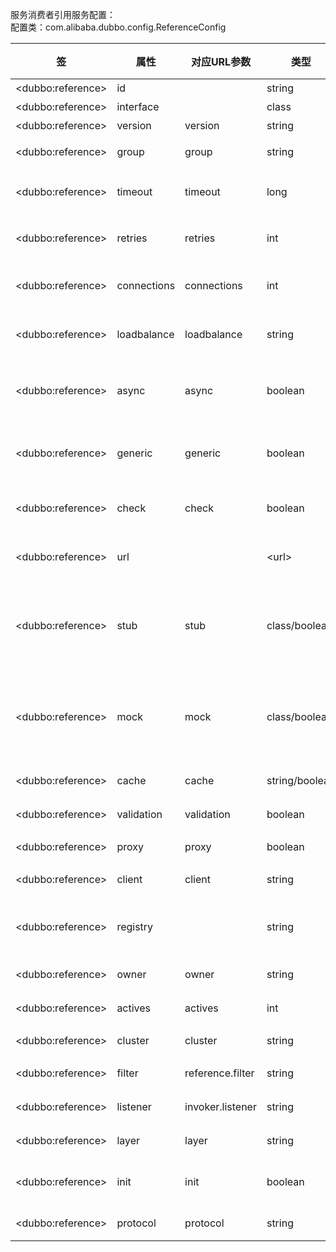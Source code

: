 服务消费者引用服务配置：  
配置类：com.alibaba.dubbo.config.ReferenceConfig

|签 | 属性 | 对应URL参数 | 类型 | 是否必填 | 缺省值 | 作用 | 描述 | 兼容性|
| -------- |---------|---------|---------|---------|---------|---------|---------|---------|
| &lt;dubbo:reference&gt; | id |   | string | 必填 |   | 配置关联 | 服务引用BeanId | 1.0.0以上版本|
| &lt;dubbo:reference&gt; | interface |   | class | 必填 |   | 服务发现 | 服务接口名 | 1.0.0以上版本|
| &lt;dubbo:reference&gt; | version | version | string | 可选 |   | 服务发现 | 服务版本，与服务提供者的版本一致 | 1.0.0以上版本|
| &lt;dubbo:reference&gt; | group | group | string | 可选 |   | 服务发现 | 服务分组，当一个接口有多个实现，可以用分组区分，必需和服务提供方一致 | 1.0.7以上版本|
| &lt;dubbo:reference&gt; | timeout | timeout | long | 可选 | 缺省使用 &lt;dubbo:consumer&gt;的timeout | 性能调优 | 服务方法调用超时时间(毫秒) | 1.0.5以上版本|
| &lt;dubbo:reference&gt; | retries | retries | int | 可选 | 缺省使用 &lt;dubbo:consumer&gt;的retries | 性能调优 | 远程服务调用重试次数，不包括第一次调用，不需要重试请设为0 | 2.0.0以上版本|
| &lt;dubbo:reference&gt; | connections | connections | int | 可选 | 缺省使用 &lt;dubbo:consumer&gt;的connections | 性能调优 | 对每个提供者的最大连接数，rmi、http、hessian等短连接协议表示限制连接数，dubbo等长连接协表示建立的长连接个数 | 2.0.0以上版本|
| &lt;dubbo:reference&gt; | loadbalance | loadbalance | string | 可选 | 缺省使用 &lt;dubbo:consumer&gt;的loadbalance | 性能调优 | 负载均衡策略，可选值：random,roundrobin,leastactive，分别表示：随机，轮循，最少活跃调用 | 2.0.0以上版本|
| &lt;dubbo:reference&gt; | async | async | boolean | 可选 | 缺省使用|&lt;dubbo:consumer&gt;的async | 性能调优 | 是否异步执行，不可靠异步，只是忽略返回值，不阻塞执行线程 | 2.0.0以上版本|
|&lt;dubbo:reference&gt; | generic | generic | boolean | 可选 | 缺省使用|&lt;dubbo:consumer&gt;的generic | 服务治理 | 是否缺省泛化接口，如果为泛化接口，将返回GenericService | 2.0.0以上版本|
|&lt;dubbo:reference&gt; | check | check | boolean | 可选 | 缺省使用|&lt;dubbo:consumer&gt;的check | 服务治理 | 启动时检查提供者是否存在，true报错，false忽略 | 2.0.0以上版本|
|&lt;dubbo:reference&gt; | url | |&lt;url&gt; | string | 可选 |   | 服务治理 | 点对点直连服务提供者地址，将绕过注册中心 | 1.0.6以上版本|
|&lt;dubbo:reference&gt; | stub | stub | class/boolean | 可选 |   | 服务治理 | 服务接口客户端本地代理类名，用于在客户端执行本地逻辑，如本地缓存等，该本地代理类的构造函数必须允许传入远程代理对象，构造函数如：public XxxServiceLocal(XxxService xxxService) | 2.0.0以上版本|
|&lt;dubbo:reference&gt; | mock | mock | class/boolean | 可选 |   | 服务治理 | 服务接口调用失败Mock实现类名，该Mock类必须有一个无参构造函数，与Local的区别在于，Local总是被执行，而Mock只在出现非业务异常(比如超时，网络异常等)时执行，Local在远程调用之前执行，Mock在远程调用后执行。 | Dubbo1.0.13及其以上版本支持|
|&lt;dubbo:reference&gt; | cache | cache | string/boolean | 可选 |   | 服务治理 | 以调用参数为key，缓存返回结果，可选：lru, threadlocal, jcache等 | Dubbo2.1.0及其以上版本支持|
|&lt;dubbo:reference&gt; | validation | validation | boolean | 可选 |   | 服务治理 | 是否启用JSR303标准注解验证，如果启用，将对方法参数上的注解进行校验 | Dubbo2.1.0及其以上版本支持|
|&lt;dubbo:reference&gt; | proxy | proxy | boolean | 可选 | javassist | 性能调优 | 选择动态代理实现策略，可选：javassist, jdk | 2.0.2以上版本|
|&lt;dubbo:reference&gt; | client | client | string | 可选 |   | 性能调优 | 客户端传输类型设置，如Dubbo协议的netty或mina。 | Dubbo2.0.0以上版本支持|
|&lt;dubbo:reference&gt; | registry |   | string | 可选 | 缺省将从所有注册中心获服务列表后合并结果 | 配置关联 | 从指定注册中心注册获取服务列表，在多个注册中心时使用，值为|&lt;dubbo:registry&gt;的id属性，多个注册中心ID用逗号分隔 | 2.0.0以上版本|
|&lt;dubbo:reference&gt; | owner | owner | string | 可选 |   | 服务治理 | 调用服务负责人，用于服务治理，请填写负责人公司邮箱前缀 | 2.0.5以上版本|
|&lt;dubbo:reference&gt; | actives | actives | int | 可选 | 0 | 性能调优 | 每服务消费者每服务每方法最大并发调用数 | 2.0.5以上版本|
|&lt;dubbo:reference&gt; | cluster | cluster | string | 可选 | failover | 性能调优 | 集群方式，可选：failover/failfast/failsafe/failback/forking | 2.0.5以上版本|
|&lt;dubbo:reference&gt; | filter | reference.filter | string | 可选 | default | 性能调优 | 服务消费方远程调用过程拦截器名称，多个名称用逗号分隔 | 2.0.5以上版本|
|&lt;dubbo:reference&gt; | listener | invoker.listener | string | 可选 | default | 性能调优 | 服务消费方引用服务监听器名称，多个名称用逗号分隔 | 2.0.5以上版本|
|&lt;dubbo:reference&gt; | layer | layer | string | 可选 |   | 服务治理 | 服务调用者所在的分层。如：biz、dao、intl:web、china:acton。 | 2.0.7以上版本|
|&lt;dubbo:reference&gt; | init | init | boolean | 可选 | false | 性能调优 | 是否在afterPropertiesSet()时饥饿初始化引用，否则等到有人注入或引用该实例时再初始化。 | 2.0.10以上版本|
|&lt;dubbo:reference&gt; | protocol | protocol | string | 可选 |   | 服力治理 | 只调用指定协议的服务提供方，其它协议忽略。 | 2.2.0以上版本|